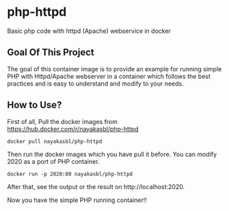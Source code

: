 # php-httpd
Basic php code with httpd (Apache) webservice in docker

## Goal Of This Project
The goal of this container image is to provide an example for running simple PHP with Httpd/Apache webserver in a container which follows the best practices and is easy to understand and modify to your needs.

## How to Use?
First of all, Pull the docker images from https://hub.docker.com/r/nayakasbl/php-httpd
<pre><code>docker pull nayakasbl/php-httpd</code></pre>
Then run the docker images which you have pull it before. You can modify 2020 as a port of PHP container. 
<pre><code>docker run -p 2020:80 nayakasbl/php-httpd </code></pre>
After that, see the output or the result on http://localhost:2020. 

Now you have the simple PHP running container!! 
